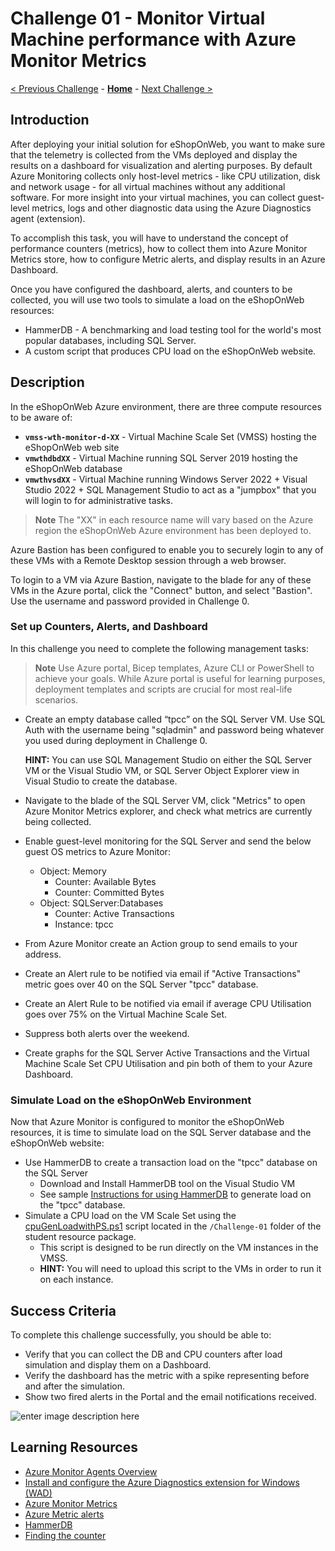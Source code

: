 # Challenge 01 - Monitor Virtual Machine performance with Azure Monitor Metrics

[< Previous Challenge](./Challenge-00.md) - **[Home](../README.md)** - [Next Challenge >](./Challenge-02.md)

## Introduction

After deploying your initial solution for eShopOnWeb, you want to make sure that the telemetry is collected from the VMs deployed and display the results on a dashboard for visualization and alerting purposes. By default Azure Monitoring collects only host-level metrics - like CPU utilization, disk and network usage - for all virtual machines without any additional software. For more insight into your virtual machines, you can collect guest-level metrics, logs and other diagnostic data using the Azure Diagnostics agent (extension).

To accomplish this task, you will have to understand the concept of performance counters (metrics), how to collect them into Azure Monitor Metrics store, how to configure Metric alerts, and display results in an Azure Dashboard.  

Once you have configured the dashboard, alerts, and counters to be collected, you will use two tools to simulate a load on the eShopOnWeb resources:
- HammerDB - A benchmarking and load testing tool for the world's most popular databases, including SQL Server.
- A custom script that produces CPU load on the eShopOnWeb website.

## Description

In the eShopOnWeb Azure environment, there are three compute resources to be aware of:
- **`vmss-wth-monitor-d-XX`** - Virtual Machine Scale Set (VMSS) hosting the eShopOnWeb web site
- **`vmwthdbdXX`** - Virtual Machine running SQL Server 2019 hosting the eShopOnWeb database
- **`vmwthvsdXX`** - Virtual Machine running Windows Server 2022 + Visual Studio 2022 + SQL Management Studio to act as a "jumpbox" that you will login to for administrative tasks.

>**Note** The "XX" in each resource name will vary based on the Azure region the eShopOnWeb Azure environment has been deployed to.

Azure Bastion has been configured to enable you to securely login to any of these VMs with a Remote Desktop session through a web browser. 

To login to a VM via Azure Bastion, navigate to the blade for any of these VMs in the Azure portal, click the "Connect" button, and select "Bastion". Use the username and password provided in Challenge 0.
 
### Set up Counters, Alerts, and Dashboard

In this challenge you need to complete the following management tasks:
>**Note** Use Azure portal, Bicep templates, Azure CLI or PowerShell to achieve your goals. While Azure portal is useful for learning purposes, deployment templates and scripts are crucial for most real-life scenarios.

- Create an empty database called “tpcc” on the SQL Server VM. Use SQL Auth with the username being "sqladmin" and password being whatever you used during deployment in Challenge 0.

	**HINT:** You can use SQL Management Studio on either the SQL Server VM or the Visual Studio VM, or SQL Server Object Explorer view in Visual Studio to create the database.

- Navigate to the blade of the SQL Server VM, click "Metrics" to open Azure Monitor Metrics explorer, and check what metrics are currently being collected.
- Enable guest-level monitoring for the SQL Server and send the below guest OS metrics to Azure Monitor:
	- Object: Memory
		- Counter: Available Bytes
		- Counter: Committed Bytes
	- Object: SQLServer:Databases
		- Counter: Active Transactions
		- Instance: tpcc
- From Azure Monitor create an Action group to send emails to your address.
- Create an Alert rule to be notified via email if "Active Transactions" metric goes over 40 on the SQL Server "tpcc" database.
- Create an Alert Rule to be notified via email if average CPU Utilisation goes over 75% on the Virtual Machine Scale Set.
- Suppress both alerts over the weekend.
- Create graphs for the SQL Server Active Transactions and the Virtual Machine Scale Set CPU Utilisation and pin both of them to your Azure Dashboard.

### Simulate Load on the eShopOnWeb Environment

Now that Azure Monitor is configured to monitor the eShopOnWeb resources, it is time to simulate load on the SQL Server database and the eShopOnWeb website:
- Use HammerDB to create a transaction load on the "tpcc" database on the SQL Server
    - Download and Install HammerDB tool on the Visual Studio VM 
    - See sample [Instructions for using HammerDB](./Resources/Challenge-01/UsingHammerDB.md) to generate load on the "tpcc" database.
- Simulate a CPU load on the VM Scale Set using the [cpuGenLoadwithPS.ps1](./Resources/Challenge-01/cpuGenLoadwithPS.ps1) script located in the `/Challenge-01` folder of the student resource package.
    - This script is designed to be run directly on the VM instances in the VMSS.
    - **HINT:** You will need to upload this script to the VMs in order to run it on each instance.

## Success Criteria

To complete this challenge successfully, you should be able to:

- Verify that you can collect the DB and CPU counters after load simulation and display them on a Dashboard.
- Verify the dashboard has the metric with a spike representing before and after the simulation.
- Show two fired alerts in the Portal and the email notifications received.

![enter image description here](https://github.com/msghaleb/AzureMonitorHackathon/raw/master/images/ch1_metric_spike.jpg)

## Learning Resources

- [Azure Monitor Agents Overview](https://learn.microsoft.com/en-us/azure/azure-monitor/agents/agents-overview)
- [Install and configure the Azure Diagnostics extension for Windows (WAD)](https://learn.microsoft.com/en-us/azure/azure-monitor/agents/diagnostics-extension-windows-install)
- [Azure Monitor Metrics](https://learn.microsoft.com/en-us/azure/azure-monitor/essentials/data-platform-metrics)
- [Azure Metric alerts](https://learn.microsoft.com/en-us/azure/azure-monitor/alerts/alerts-types#metric-alerts)
- [HammerDB](https://www.hammerdb.com)
- [Finding the counter](https://docs.microsoft.com/en-us/powershell/module/microsoft.powershell.diagnostics/get-counter?view=powershell-5.1) 
